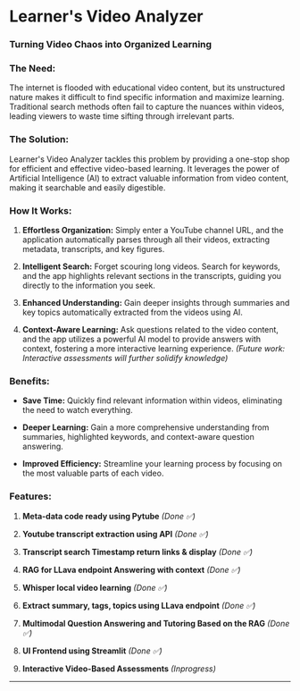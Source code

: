 # Learner's Video Analyzer

### Turning Video Chaos into Organized Learning

### The Need:

The internet is flooded with educational video content, but its unstructured nature makes it difficult to find specific information and maximize learning. Traditional search methods often fail to capture the nuances within videos, leading viewers to waste time sifting through irrelevant parts.

### The Solution:

Learner's Video Analyzer tackles this problem by providing a one-stop shop for efficient and effective video-based learning. It leverages the power of Artificial Intelligence (AI) to extract valuable information from video content, making it searchable and easily digestible.

### How It Works:

1. **Effortless Organization:** Simply enter a YouTube channel URL, and the application automatically parses through all their videos, extracting metadata, transcripts, and key figures.
   
2. **Intelligent Search:** Forget scouring long videos. Search for keywords, and the app highlights relevant sections in the transcripts, guiding you directly to the information you seek.
   
3. **Enhanced Understanding:** Gain deeper insights through summaries and key topics automatically extracted from the videos using AI.
   
4. **Context-Aware Learning:** Ask questions related to the video content, and the app utilizes a powerful AI model to provide answers with context, fostering a more interactive learning experience. *(Future work: Interactive assessments will further solidify knowledge)*

### Benefits:

- **Save Time:** Quickly find relevant information within videos, eliminating the need to watch everything.
  
- **Deeper Learning:** Gain a more comprehensive understanding from summaries, highlighted keywords, and context-aware question answering.
  
- **Improved Efficiency:** Streamline your learning process by focusing on the most valuable parts of each video.

### Features:

1. **Meta-data code ready using Pytube** *(Done ✅)*
   
2. **Youtube transcript extraction using API** *(Done ✅)*
   
3. **Transcript search Timestamp return links & display** *(Done ✅)*
   
4. **RAG for LLava endpoint Answering with context** *(Done ✅)*
   
5. **Whisper local video learning** *(Done ✅)*
   
6. **Extract summary, tags, topics using LLava endpoint** *(Done ✅)*
  
7. **Multimodal Question Answering and Tutoring Based on the RAG** *(Done ✅)*

8. **UI Frontend using Streamlit** *(Done ✅)*
   
9. **Interactive Video-Based Assessments** *(Inprogress)*
   


---
